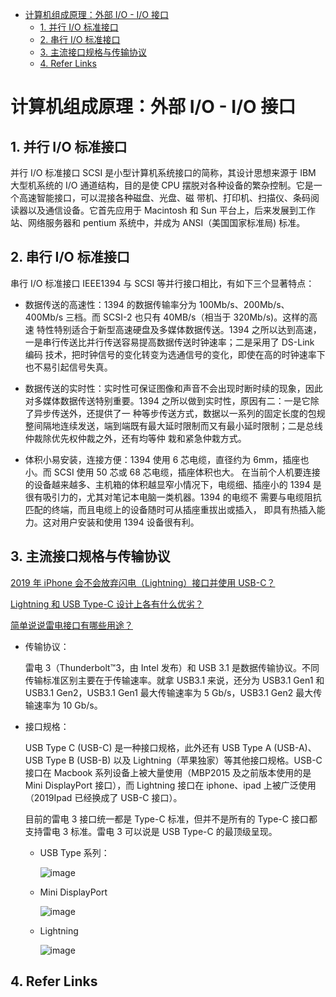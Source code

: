 
- [计算机组成原理：外部 I/O - I/O 接口](#计算机组成原理外部-IO---IO-接口)
  - [1. 并行 I/O 标准接口](#1-并行-IO-标准接口)
  - [2. 串行 I/O 标准接口](#2-串行-IO-标准接口)
  - [3. 主流接口规格与传输协议](#3-主流接口规格与传输协议)
  - [4. Refer Links](#4-Refer-Links)

# 计算机组成原理：外部 I/O - I/O 接口

## 1. 并行 I/O 标准接口

并行 I/O 标准接口 SCSI 是小型计算机系统接口的简称，其设计思想来源于 IBM 大型机系统的 I/O 通道结构，目的是使 CPU 摆脱对各种设备的繁杂控制。它是一个高速智能接口，可以混接各种磁盘、光盘、磁 带机、打印机、扫描仪、条码阅读器以及通信设备。它首先应用于 Macintosh 和 Sun 平台上，后来发展到工作站、网络服务器和 pentium 系统中，并成为 ANSI（美国国家标准局) 标准。

## 2. 串行 I/O 标准接口

串行 I/O 标准接口 IEEE1394 与 SCSI 等并行接口相比，有如下三个显著特点：

- 数据传送的高速性：1394 的数据传输率分为 100Mb/s、200Mb/s、400Mb/s 三档。而 SCSI-2 也只有 40MB/s（相当于 320Mb/s)。这样的高速 特性特别适合于新型高速硬盘及多媒体数据传送。1394 之所以达到高速，一是串行传送比并行传送容易提高数据传送时钟速率；二是采用了 DS-Link 编码 技术，把时钟信号的变化转变为选通信号的变化，即使在高的时钟速率下也不易引起信号失真。

- 数据传送的实时性：实时性可保证图像和声音不会出现时断时续的现象，因此对多媒体数据传送特别重要。1394 之所以做到实时性，原因有二：一是它除了异步传送外，还提供了一 种等步传送方式，数据以一系列的固定长度的包规整间隔地连续发送，端到端既有最大延时限制而又有最小延时限制；二是总线仲裁除优先权仲裁之外，还有均等仲 栽和紧急仲栽方式。

- 体积小易安装，连接方便：1394 使用 6 芯电缆，直径约为 6mm，插座也小。而 SCSI 使用 50 芯或 68 芯电缆，插座体积也大。 在当前个人机要连接的设备越来越多、主机箱的体积越显窄小情况下，电缆细、插座小的 1394 是很有吸引力的，尤其对笔记本电脑一类机器。1394 的电缆不 需要与电缆阻抗匹配的终端，而且电缆上的设备随时可从插座重拔出或插入， 即具有热插入能力。这对用户安装和使用 1394 设备很有利。

## 3. 主流接口规格与传输协议

[2019 年 iPhone 会不会放弃闪电（Lightning）接口并使用 USB-C？](https://www.zhihu.com/question/301893026)

[Lightning 和 USB Type-C 设计上各有什么优劣？](https://www.zhihu.com/question/24845265)

[简单说说雷电接口有哪些用途？](https://www.zhihu.com/question/35562114)

- 传输协议：

  雷电 3（Thunderbolt™3，由 Intel 发布）和 USB 3.1 是数据传输协议。不同传输标准区别主要在于传输速率。就拿 USB3.1 来说，还分为 USB3.1 Gen1 和 USB3.1 Gen2，USB3.1 Gen1 最大传输速率为 5 Gb/s，USB3.1 Gen2 最大传输速率为 10 Gb/s。

- 接口规格：

  USB Type C (USB-C) 是一种接口规格，此外还有 USB Type A (USB-A)、USB Type B (USB-B) 以及 Lightning（苹果独家）等其他接口规格。USB-C 接口在 Macbook 系列设备上被大量使用（MBP2015 及之前版本使用的是 Mini DisplayPort 接口），而 Lightning 接口在 iphone、ipad 上被广泛使用（2019Ipad 已经换成了 USB-C 接口）。

  目前的雷电 3 接口统一都是 Type-C 标准，但并不是所有的 Type-C 接口都支持雷电 3 标准。雷电 3 可以说是 USB Type-C 的最顶级呈现。

  - USB Type 系列：

    ![image](http://img.cdn.firejq.com/jpg/2019/7/12/e9931d4814c5a3967fd7e5dc4a475055.jpg)

  - Mini DisplayPort

    ![image](http://img.cdn.firejq.com/jpg/2019/7/12/bce0c2f0154371875cb860e105d83f6c.jpg)

  - Lightning

    ![image](http://img.cdn.firejq.com/jpg/2019/7/12/5013b8cae66f4343256316f9ba427e21.jpg)

## 4. Refer Links

